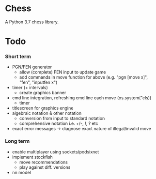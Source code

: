 # Chess
A Python 3.7 chess library.

# Todo
### Short term
- PGN/FEN generator
  - allow (complete) FEN input to update game
  - add commands in move function for above (e.g. "pgn [move x]", "fen", "inputfen x")
- timer (+ intervals)
  - create graphics banner
- cmd line integration, refreshing cmd line each move (os.system("cls))
  - timer
- titlescreen for graphics engine
- algebraic notation & other notation
  - conversion from input to standard notation
  - comprehensive notation i.e. +/-, !, ? etc
- exact error messages -> diagnose exact nature of illegal/invalid move

### Long term
- enable multiplayer using sockets/podsixnet
- implement stockfish
  - move recommendations
  - play against diff. versions
- nn model
